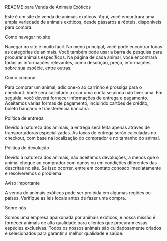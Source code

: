 README para Venda de Animais Exóticos

Este é um site de venda de animais exóticos. Aqui, você encontrará uma ampla variedade de animais exóticos, desde pássaros a répteis, disponíveis para compra.

Como navegar no site

Navegar no site é muito fácil. No menu principal, você pode encontrar todas as categorias de animais. Você também pode usar a barra de pesquisa para procurar animais específicos. Na página de cada animal, você encontrará todas as informações relevantes, como descrição, preço, informações sobre sua espécie, entre outras.

Como comprar

Para comprar um animal, adicione-o ao carrinho e prossiga para o checkout. Você será solicitado a criar uma conta se ainda não tiver uma. Em seguida, você deverá fornecer informações de entrega e pagamento. Aceitamos várias formas de pagamento, incluindo cartões de crédito, boleto bancário e transferência bancária.

Política de entrega

Devido à natureza dos animais, a entrega será feita apenas através de transportadoras especializadas. As taxas de entrega serão calculadas no checkout, com base na localização do comprador e no tamanho do animal.

Política de devolução

Devido à natureza dos animais, não aceitamos devoluções, a menos que o animal chegue ao comprador com danos ou em condições diferentes das descritas no site. Se isso ocorrer, entre em contato conosco imediatamente e resolveremos o problema.

Aviso importante

A venda de animais exóticos pode ser proibida em algumas regiões ou países. Verifique as leis locais antes de fazer uma compra.

Sobre nós

Somos uma empresa apaixonada por animais exóticos, e nossa missão é fornecer animais de alta qualidade para clientes que procuram essas espécies exclusivas. Todos os nossos animais são cuidadosamente criados e selecionados para garantir a melhor qualidade e saúde.
